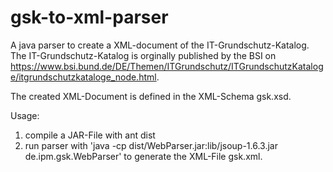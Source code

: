 gsk-to-xml-parser
=====================

A java parser to create a XML-document of the IT-Grundschutz-Katalog. The
IT-Grundschutz-Katalog is orginally published by the BSI on
https://www.bsi.bund.de/DE/Themen/ITGrundschutz/ITGrundschutzKataloge/itgrundschutzkataloge_node.html.

The created XML-Document is defined in the XML-Schema gsk.xsd.

Usage:
 1. compile a JAR-File with ant dist
 2. run parser with 'java -cp dist/WebParser.jar:lib/jsoup-1.6.3.jar
 de.ipm.gsk.WebParser' to generate the XML-File gsk.xml.